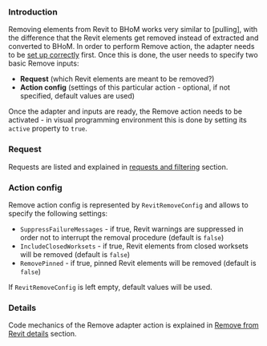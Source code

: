 ### Introduction
Removing elements from Revit to BHoM works very similar to [pulling], with the difference that the Revit elements get removed instead of extracted and converted to BHoM. In order to perform Remove action, the adapter needs to be [set up correctly](https://github.com/BHoM/Revit_Toolkit/wiki/Revit-Adapter-basics) first. Once this is done, the user needs to specify two basic Remove inputs:
- **Request** (which Revit elements are meant to be removed?) 
- **Action config** (settings of this particular action - optional, if not specified, default values are used)

Once the adapter and inputs are ready, the Remove action needs to be activated - in visual programming environment this is done by setting its `active` property to `true`.

### Request
Requests are listed and explained in [requests and filtering](Requests-and-filtering) section.

### Action config
Remove action config is represented by `RevitRemoveConfig` and allows to specify the following settings:
- `SuppressFailureMessages` - if true, Revit warnings are suppressed in order not to interrupt the removal procedure (default is `false`)
- `IncludeClosedWorksets` - if true, Revit elements from closed worksets will be removed (default is `false`)
- `RemovePinned` - if true, pinned Revit elements will be removed (default is `false`)

If `RevitRemoveConfig` is left empty, default values will be used.

### Details
Code mechanics of the Remove adapter action is explained in [Remove from Revit details](Remove-from-Revit-details) section.